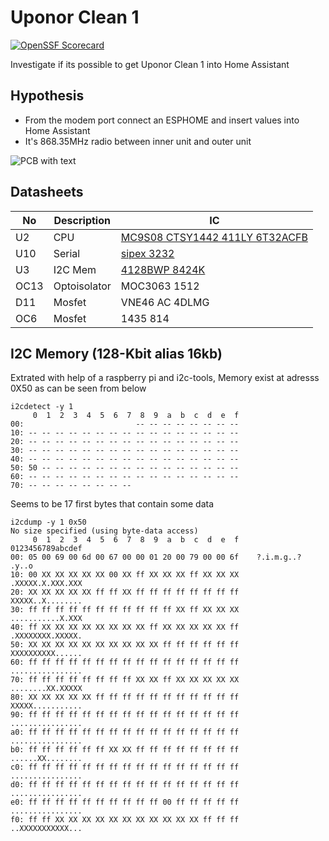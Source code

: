 # Uponor Clean 1

<!-- 
SPDX-License-Identifier: MIT
-->
<!--
[![REUSE status](https://api.reuse.software/badge/git.fsfe.org/reuse/api)](https://api.reuse.software/info/git.fsfe.org/reuse/api)
-->
[![OpenSSF Scorecard](https://api.securityscorecards.dev/projects/github.com/andy778/UClean1/badge)](https://securityscorecards.dev/viewer/?uri=github.com/andy778/UClean1)



Investigate if its possible to get Uponor Clean 1 into Home Assistant

## Hypothesis
* From the modem port connect an ESPHOME and insert values into Home Assistant
* It's 868.35MHz radio between inner unit and outer unit 

![PCB with text](uclean1.png)

## Datasheets 
| No       | Description | IC           |
| ---      | ---         |---           |
| U2       | CPU         | [MC9S08 CTSY1442 411LY 6T32ACFB ](https://www.nxp.com/products/processors-and-microcontrollers/additional-mpu-mcus-architectures/8-bit-s08-mcus/8-bit-general-purpose-gtmcus:S08GT)  |
| U10      | Serial      | [sipex 3232](https://www.silicon-ark.co.uk/datasheets/sp3222_3232e-datasheet-sipex.pdf)   |
| U3       | I2C Mem     | [4128BWP 8424K](https://www.st.com/en/memories/m24128-bw.html) |
| OC13     | Optoisolator| MOC3063 1512 |
| D11      | Mosfet      | VNE46 AC 4DLMG |
| OC6      | Mosfet      | 1435 814 |

## I2C Memory (128-Kbit alias 16kb)
Extrated with help of a raspberry pi and i2c-tools, Memory exist at adresss 0X50 as can be seen from below  
```
i2cdetect -y 1       
     0  1  2  3  4  5  6  7  8  9  a  b  c  d  e  f
00:                         -- -- -- -- -- -- -- -- 
10: -- -- -- -- -- -- -- -- -- -- -- -- -- -- -- -- 
20: -- -- -- -- -- -- -- -- -- -- -- -- -- -- -- -- 
30: -- -- -- -- -- -- -- -- -- -- -- -- -- -- -- -- 
40: -- -- -- -- -- -- -- -- -- -- -- -- -- -- -- -- 
50: 50 -- -- -- -- -- -- -- -- -- -- -- -- -- -- -- 
60: -- -- -- -- -- -- -- -- -- -- -- -- -- -- -- -- 
70: -- -- -- -- -- -- -- --                         
```

Seems to be 17 first bytes that contain some data
```
i2cdump -y 1 0x50
No size specified (using byte-data access)
     0  1  2  3  4  5  6  7  8  9  a  b  c  d  e  f    0123456789abcdef
00: 05 00 69 00 6d 00 67 00 00 01 20 00 79 00 00 6f    ?.i.m.g..? .y..o
10: 00 XX XX XX XX XX 00 XX ff XX XX XX ff XX XX XX    .XXXXX.X.XXX.XXX
20: XX XX XX XX XX ff ff XX ff ff ff ff ff ff ff ff    XXXXX..X........
30: ff ff ff ff ff ff ff ff ff ff ff XX ff XX XX XX    ...........X.XXX
40: ff XX XX XX XX XX XX XX XX ff XX XX XX XX XX ff    .XXXXXXXX.XXXXX.
50: XX XX XX XX XX XX XX XX XX XX ff ff ff ff ff ff    XXXXXXXXXX......
60: ff ff ff ff ff ff ff ff ff ff ff ff ff ff ff ff    ................
70: ff ff ff ff ff ff ff ff XX XX ff XX XX XX XX XX    ........XX.XXXXX
80: XX XX XX XX XX ff ff ff ff ff ff ff ff ff ff ff    XXXXX...........
90: ff ff ff ff ff ff ff ff ff ff ff ff ff ff ff ff    ................
a0: ff ff ff ff ff ff ff ff ff ff ff ff ff ff ff ff    ................
b0: ff ff ff ff ff ff XX XX ff ff ff ff ff ff ff ff    ......XX........
c0: ff ff ff ff ff ff ff ff ff ff ff ff ff ff ff ff    ................
d0: ff ff ff ff ff ff ff ff ff ff ff ff ff ff ff ff    ................
e0: ff ff ff ff ff ff ff ff ff ff 00 ff ff ff ff ff    ................
f0: ff ff XX XX XX XX XX XX XX XX XX XX XX ff ff ff    ..XXXXXXXXXXX...
```
